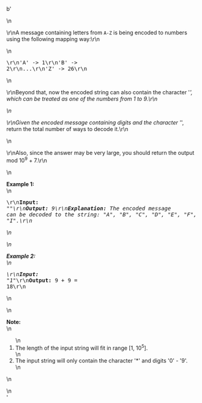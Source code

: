 b'<div class="question-description">\n<p><p>\r\nA message containing letters from <code>A-Z</code> is being encoded to numbers using the following mapping way:\r\n</p>\n<pre>\r\n\'A\' -&gt; 1\r\n\'B\' -&gt; 2\r\n...\r\n\'Z\' -&gt; 26\r\n</pre>\n<p>\r\nBeyond that, now the encoded string can also contain the character \'*\', which can be treated as one of the numbers from 1 to 9.\r\n</p>\n<p>\r\nGiven the encoded message containing digits and the character \'*\', return the total number of ways to decode it.\r\n</p>\n<p>\r\nAlso, since the answer may be very large, you should return the output mod 10<sup>9</sup> + 7.\r\n</p>\n<p><b>Example 1:</b><br/>\n<pre>\r\n<b>Input:</b> "*"\r\n<b>Output:</b> 9\r\n<b>Explanation:</b> The encoded message can be decoded to the string: "A", "B", "C", "D", "E", "F", "G", "H", "I".\r\n</pre>\n</p>\n<p><b>Example 2:</b><br/>\n<pre>\r\n<b>Input:</b> "1*"\r\n<b>Output:</b> 9 + 9 = 18\r\n</pre>\n</p>\n<p><b>Note:</b><br/>\n<ol>\n<li>The length of the input string will fit in range [1, 10<sup>5</sup>].</li>\n<li>The input string will only contain the character \'*\' and digits \'0\' - \'9\'.</li>\n</ol>\n</p></p>\n</div>'